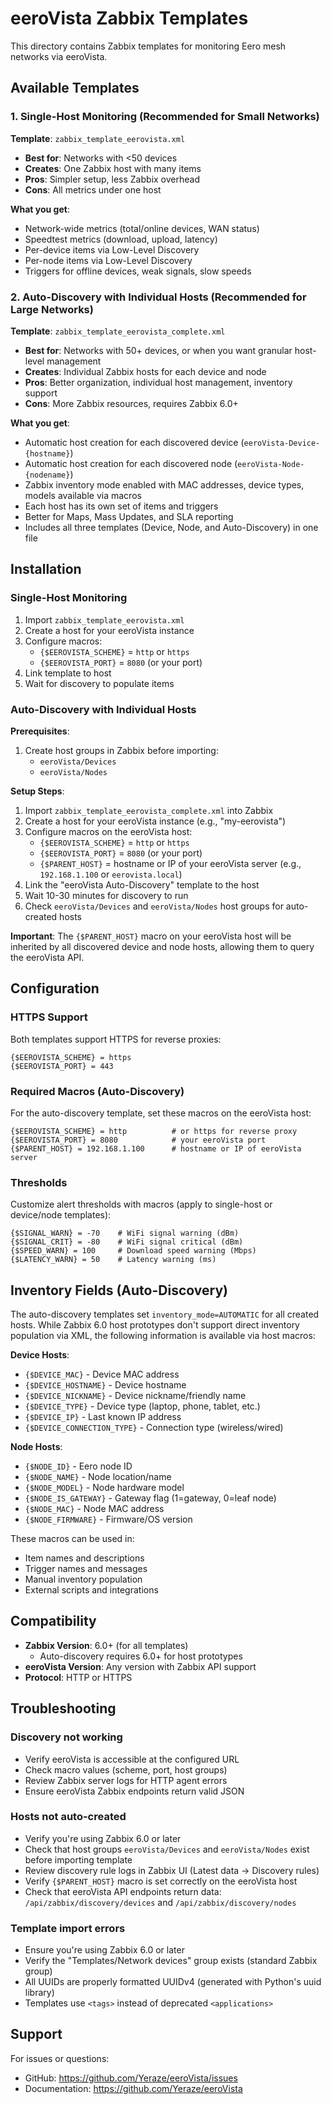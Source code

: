 # eeroVista Zabbix Templates

This directory contains Zabbix templates for monitoring Eero mesh networks via eeroVista.

## Available Templates

### 1. Single-Host Monitoring (Recommended for Small Networks)

**Template**: `zabbix_template_eerovista.xml`

- **Best for**: Networks with <50 devices
- **Creates**: One Zabbix host with many items
- **Pros**: Simpler setup, less Zabbix overhead
- **Cons**: All metrics under one host

**What you get**:
- Network-wide metrics (total/online devices, WAN status)
- Speedtest metrics (download, upload, latency)
- Per-device items via Low-Level Discovery
- Per-node items via Low-Level Discovery
- Triggers for offline devices, weak signals, slow speeds

### 2. Auto-Discovery with Individual Hosts (Recommended for Large Networks)

**Template**: `zabbix_template_eerovista_complete.xml`

- **Best for**: Networks with 50+ devices, or when you want granular host-level management
- **Creates**: Individual Zabbix hosts for each device and node
- **Pros**: Better organization, individual host management, inventory support
- **Cons**: More Zabbix resources, requires Zabbix 6.0+

**What you get**:
- Automatic host creation for each discovered device (`eeroVista-Device-{hostname}`)
- Automatic host creation for each discovered node (`eeroVista-Node-{nodename}`)
- Zabbix inventory mode enabled with MAC addresses, device types, models available via macros
- Each host has its own set of items and triggers
- Better for Maps, Mass Updates, and SLA reporting
- Includes all three templates (Device, Node, and Auto-Discovery) in one file

## Installation

### Single-Host Monitoring

1. Import `zabbix_template_eerovista.xml`
2. Create a host for your eeroVista instance
3. Configure macros:
   - `{$EEROVISTA_SCHEME}` = `http` or `https`
   - `{$EEROVISTA_PORT}` = `8080` (or your port)
4. Link template to host
5. Wait for discovery to populate items

### Auto-Discovery with Individual Hosts

**Prerequisites**:
1. Create host groups in Zabbix before importing:
   - `eeroVista/Devices`
   - `eeroVista/Nodes`

**Setup Steps**:
1. Import `zabbix_template_eerovista_complete.xml` into Zabbix
2. Create a host for your eeroVista instance (e.g., "my-eerovista")
3. Configure macros on the eeroVista host:
   - `{$EEROVISTA_SCHEME}` = `http` or `https`
   - `{$EEROVISTA_PORT}` = `8080` (or your port)
   - `{$PARENT_HOST}` = hostname or IP of your eeroVista server (e.g., `192.168.1.100` or `eerovista.local`)
4. Link the "eeroVista Auto-Discovery" template to the host
5. Wait 10-30 minutes for discovery to run
6. Check `eeroVista/Devices` and `eeroVista/Nodes` host groups for auto-created hosts

**Important**: The `{$PARENT_HOST}` macro on your eeroVista host will be inherited by all discovered device and node hosts, allowing them to query the eeroVista API.

## Configuration

### HTTPS Support

Both templates support HTTPS for reverse proxies:

```
{$EEROVISTA_SCHEME} = https
{$EEROVISTA_PORT} = 443
```

### Required Macros (Auto-Discovery)

For the auto-discovery template, set these macros on the eeroVista host:

```
{$EEROVISTA_SCHEME} = http          # or https for reverse proxy
{$EEROVISTA_PORT} = 8080            # your eeroVista port
{$PARENT_HOST} = 192.168.1.100      # hostname or IP of eeroVista server
```

### Thresholds

Customize alert thresholds with macros (apply to single-host or device/node templates):

```
{$SIGNAL_WARN} = -70    # WiFi signal warning (dBm)
{$SIGNAL_CRIT} = -80    # WiFi signal critical (dBm)
{$SPEED_WARN} = 100     # Download speed warning (Mbps)
{$LATENCY_WARN} = 50    # Latency warning (ms)
```

## Inventory Fields (Auto-Discovery)

The auto-discovery templates set `inventory_mode=AUTOMATIC` for all created hosts.
While Zabbix 6.0 host prototypes don't support direct inventory population via XML,
the following information is available via host macros:

**Device Hosts**:
- `{$DEVICE_MAC}` - Device MAC address
- `{$DEVICE_HOSTNAME}` - Device hostname
- `{$DEVICE_NICKNAME}` - Device nickname/friendly name
- `{$DEVICE_TYPE}` - Device type (laptop, phone, tablet, etc.)
- `{$DEVICE_IP}` - Last known IP address
- `{$DEVICE_CONNECTION_TYPE}` - Connection type (wireless/wired)

**Node Hosts**:
- `{$NODE_ID}` - Eero node ID
- `{$NODE_NAME}` - Node location/name
- `{$NODE_MODEL}` - Node hardware model
- `{$NODE_IS_GATEWAY}` - Gateway flag (1=gateway, 0=leaf node)
- `{$NODE_MAC}` - Node MAC address
- `{$NODE_FIRMWARE}` - Firmware/OS version

These macros can be used in:
- Item names and descriptions
- Trigger names and messages  
- Manual inventory population
- External scripts and integrations

## Compatibility

- **Zabbix Version**: 6.0+ (for all templates)
  - Auto-discovery requires 6.0+ for host prototypes
- **eeroVista Version**: Any version with Zabbix API support
- **Protocol**: HTTP or HTTPS

## Troubleshooting

### Discovery not working

- Verify eeroVista is accessible at the configured URL
- Check macro values (scheme, port, host groups)
- Review Zabbix server logs for HTTP agent errors
- Ensure eeroVista Zabbix endpoints return valid JSON

### Hosts not auto-created

- Verify you're using Zabbix 6.0 or later
- Check that host groups `eeroVista/Devices` and `eeroVista/Nodes` exist before importing template
- Review discovery rule logs in Zabbix UI (Latest data → Discovery rules)
- Verify `{$PARENT_HOST}` macro is set correctly on the eeroVista host
- Check that eeroVista API endpoints return data: `/api/zabbix/discovery/devices` and `/api/zabbix/discovery/nodes`

### Template import errors

- Ensure you're using Zabbix 6.0 or later
- Verify the "Templates/Network devices" group exists (standard Zabbix group)
- All UUIDs are properly formatted UUIDv4 (generated with Python's uuid library)
- Templates use `<tags>` instead of deprecated `<applications>`

## Support

For issues or questions:
- GitHub: https://github.com/Yeraze/eeroVista/issues
- Documentation: https://github.com/Yeraze/eeroVista

